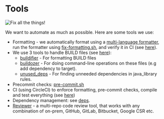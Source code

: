 # Tools

![Fix all the things!](https://www.memecreator.org/static/images/memes/4810307.jpg)

We want to automate as much as possible. Here are some tools we use:
* Formatting - we automatically format using a [multi-language formatter](https://github.com/google/startup-os/tree/master/tools/formatter), run the formatter using [fix-formatting.sh](fix_formatting.sh),
and verify it in CI (see [here](https://github.com/google/startup-os/blob/fedbc14b6e39f12721994651cd152b410004fa9b/.circleci/config.yml#L37)).
* We use 3 tools to handle BUILD files (see [here](tools/bazel_tools)):
  * [buildifier](https://github.com/bazelbuild/buildtools/blob/master/buildifier/README.md) - For formatting BUILD files
  * [buildozer](https://github.com/bazelbuild/buildtools/blob/master/buildozer/README.md) - For doing command-line operations on these files (e.g add dependency to target).
  * [unused_deps](https://github.com/bazelbuild/buildtools/tree/master/unused_deps) - For finding unneeded dependencies in java_library rules.
* Precommit checks: [pre-commit.sh](pre-commit.sh)
* CI (using CircleCI) to enforce formatting, pre-commit checks, compile and test everything (see [here](https://github.com/google/startup-os/tree/master/.circleci))
* Dependency management: see [deps](deps).
* [Reviewer](reviewer) - a multi-repo code review tool, that works with any combination of on-prem, GitHub, GitLab, Bitbucket, Google CSR etc.
